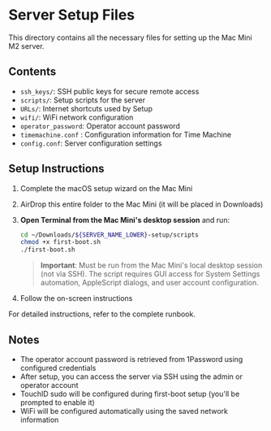 # Server Setup Files

This directory contains all the necessary files for setting up the Mac Mini M2 server.

## Contents

- `ssh_keys/`: SSH public keys for secure remote access
- `scripts/`: Setup scripts for the server
- `URLs/`: Internet shortcuts used by Setup
- `wifi/`: WiFi network configuration
- `operator_password`: Operator account password
- `timemachine.conf` : Configuration information for Time Machine
- `config.conf`: Server configuration settings

## Setup Instructions

1. Complete the macOS setup wizard on the Mac Mini
2. AirDrop this entire folder to the Mac Mini (it will be placed in Downloads)
3. **Open Terminal from the Mac Mini's desktop session** and run:

   ```bash
   cd ~/Downloads/${SERVER_NAME_LOWER}-setup/scripts
   chmod +x first-boot.sh
   ./first-boot.sh
   ```

   > **Important**: Must be run from the Mac Mini's local desktop session (not via SSH). The script requires GUI access for System Settings automation, AppleScript dialogs, and user account configuration.

4. Follow the on-screen instructions

For detailed instructions, refer to the complete runbook.

## Notes

- The operator account password is retrieved from 1Password using configured credentials
- After setup, you can access the server via SSH using the admin or operator account
- TouchID sudo will be configured during first-boot setup (you'll be prompted to enable it)
- WiFi will be configured automatically using the saved network information
